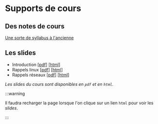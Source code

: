 # Supports de cours 

## Des notes de cours 

[Une sorte de syllabus à l'ancienne](/agr-notes.pdf)

## Les slides

- Introduction [[pdf](slides/agr1i-intro.pdf)] [[html](slides/agr1i-intro.html)]
- Rappels linux [[pdf](slides/rappels-linux.pdf)] [[html](slides/rappels-linux.html)]
- Rappels réseaux [[pdf](slides/rappels-reseaux.pdf)] [[html](slides/rappels-reseaux.html)]


_Les slides du cours sont disponibles en `pdf` et en `html`._

:::warning

Il faudra recharger la page lorsque l'on clique sur un lien `html` pour voir les _slides_. 

:::
